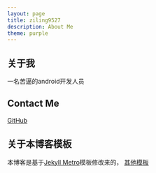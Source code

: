 ```yaml
---
layout: page
title: ziling9527
description: About Me
theme: purple
---
```

## 关于我

一名苦逼的android开发人员

## Contact Me

[GitHub](https://github.com/ziling9527)

## 关于本博客模板

本博客是基于[Jekyll Metro](http://blog-olakara.rhcloud.com/)模板修改来的，
[其他模板](https://github.com/jekyll/jekyll/wiki/Themes)


